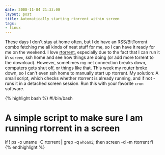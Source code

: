 ```yaml
---
date: 2008-11-04 21:33:00
layout: post
title: Automatically starting rtorrent within screen
tags:
- linux
---
```


These days I don't stay at home often, but I do have an RSS/BitTorrent combo
fetching me all kinds of neat stuff for me, so I can have it ready for me on
the weekend. I love [rtorrent](http://libtorrent.rakshasa.no/), especially due
to the fact that I can run it in `screen`, ssh home and see how things are
doing (or add more torrent to the download). However, sometimes my net
connection breaks down, computers gets shut off, or things like that. This week
my router broke down, so I can't even ssh home to manually start up rtorrent.
My solution: A small script, which checks whether rtorrent is already running,
and if not - runs it in a detached screen session. Run this with your favorite
`cron` software.  
  
{% highlight bash %}
#!/bin/bash
# A simple script to make sure I am running rtorrent in a screen

if ! ps -o uname -C rtorrent | grep -q `whoami`; then
	screen -d -m rtorrent
fi
{% endhighlight %}
